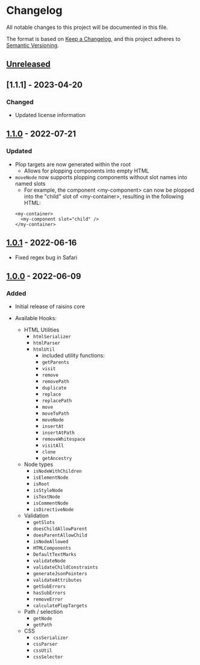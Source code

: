# Changelog

All notable changes to this project will be documented in this file.

The format is based on [Keep a Changelog](https://keepachangelog.com/en/1.0.0/),
and this project adheres to [Semantic Versioning](https://semver.org/spec/v2.0.0.html).

## [Unreleased]

## [1.1.1] - 2023-04-20

### Changed
- Updated license information

## [1.1.0] - 2022-07-21

### Updated

- Plop targets are now generated within the root
  - Allows for plopping components into empty HTML
- `moveNode` now supports plopping components without slot names into named slots
  - For example, the component \<my-component> can now be plopped into the "child" slot of \<my-container>, resulting in the following HTML:
  ```
  <my-container>
    <my-component slot="child" />
  </my-container>
  ```

## [1.0.1] - 2022-06-16

- Fixed regex bug in Safari

## [1.0.0] - 2022-06-09

### Added

- Initial release of raisins core

- Available Hooks:
  - HTML Utilities
    - `htmlSerializer`
    - `htmlParser`
    - `htmlUtil`
      - included utility functions:
      - `getParents`
      - `visit`
      - `remove`
      - `removePath`
      - `duplicate`
      - `replace`
      - `replacePath`
      - `move`
      - `moveToPath`
      - `moveNode`
      - `insertAt`
      - `insertAtPath`
      - `removeWhitespace`
      - `visitAll`
      - `clone`
      - `getAncestry`
  - Node types
    - `isNodeWithChildren`
    - `isElementNode`
    - `isRoot`
    - `isStyleNode`
    - `isTextNode`
    - `isCommentNode`
    - `isDirectiveNode`
  - Validation
    - `getSlots`
    - `doesChildAllowParent`
    - `doesParentAllowChild`
    - `isNodeAllowed`
    - `HTMLComponents`
    - `DefaultTextMarks`
    - `validateNode`
    - `validateChildConstraints`
    - `generateJsonPointers`
    - `validateAttributes`
    - `getSubErrors`
    - `hasSubErrors`
    - `removeError`
    - `calculatePlopTargets`
  - Path / selection
    - `getNode`
    - `getPath`
  - CSS
    - `cssSerializer`
    - `cssParser`
    - `cssUtil`
    - `cssSelector`

[unreleased]: https://github.com/saasquatch/raisins/compare/core@1.1.1...HEAD
[1.1.0]: https://github.com/saasquatch/raisins/releases/tag/core@1.1.1..core@1.1.0
[1.1.0]: https://github.com/saasquatch/raisins/releases/tag/core@1.1.0...core@1.0.1
[1.0.1]: https://github.com/saasquatch/raisins/releases/tag/core@1.0.1...core@1.0.0
[1.0.0]: https://github.com/saasquatch/raisins/releases/tag/core@1.0.0
